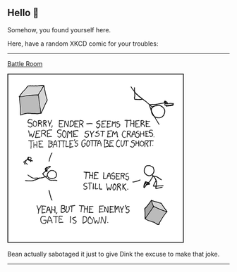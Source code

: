 ## Hello 👀

Somehow, you found yourself here.

Here, have a random XKCD comic for your troubles:

-----------------------------------

[Battle Room](https://xkcd.com/241)

![Battle Room](./random_comic.png)

Bean actually sabotaged it just to give Dink the excuse to make that joke.

-----------------------------------